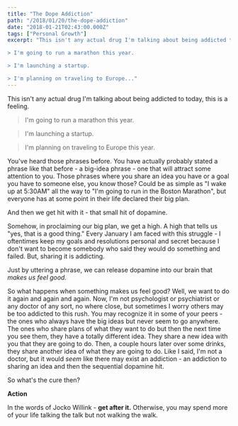```yaml
---
title: "The Dope Addiction"
path: "/2018/01/20/the-dope-addiction"
date: "2018-01-21T02:43:00.000Z"
tags: ["Personal Growth"]
excerpt: "This isn't any actual drug I'm talking about being addicted to today, this is a feeling.

> I'm going to run a marathon this year.

> I'm launching a startup.

> I'm planning on traveling to Europe..."
---
```


This isn't any actual drug I'm talking about being addicted to today, this is a feeling.

> I'm going to run a marathon this year.

> I'm launching a startup.

> I'm planning on traveling to Europe this year.

You've heard those phrases before. You have actually probably stated a phrase like that before - a big-idea phrase - one that will attract some attention to you. Those phrases where you share an idea you have or a goal you have to someone else, you know those? Could be as simple as "I wake up at 5:30AM" all the way to "I'm going to run in the Boston Marathon", but everyone has at some point in their life declared their big plan.

And then we get hit with it - that small hit of dopamine.

Somehow, in proclaiming our big plan, we get a high. A high that tells us "yes, that is a good thing." Every January I am faced with this struggle - I oftentimes keep my goals and resolutions personal and secret because I don't want to become somebody who said they would do something and failed. But, sharing it is addicting.

Just by uttering a phrase, we can release dopamine into our brain that *makes us feel good.*

So what happens when something makes us feel good? Well, we want to do it again and again and again. Now, I'm not psychologist or psychiatrist or any doctor of any sort, no where close, but sometimes I worry others may be too addicted to this rush. You may recognize it in some of your peers - the ones who always have the big ideas but never seem to go anywhere. The ones who share plans of what they want to do but then the next time you see them, they have a totally different idea. They share a new idea with you that they are going to do. Then, a couple hours later over some drinks, they share another idea of what they are going to do. Like I said, I'm not a doctor, but it would *seem* like there may exist an addiction - an addiction to sharing an idea and then the sequential dopamine hit.

So what's the cure then?

**Action**

In the words of Jocko Willink - **get after it.** Otherwise, you may spend more of your life talking the talk but not walking the walk.
